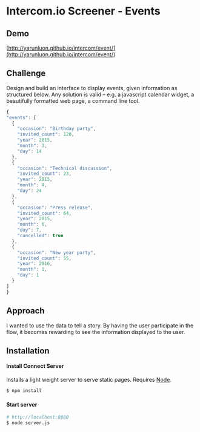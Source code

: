 # Intercom.io Screener - Events
## Demo
[http://yarunluon.github.io/intercom/event/](http://yarunluon.github.io/intercom/event/)

## Challenge
Design and build an interface to display events, given information as structured below. Any solution is valid – e.g. a javascript calendar widget, a beautifully formatted web page, a command line tool.
```javascript
{
"events": [
  {
    "occasion": "Birthday party",
    "invited_count": 120,
    "year": 2015,
    "month": 3,
    "day": 14
  },
  {
    "occasion": "Technical discussion",
    "invited_count": 23,
    "year": 2015,
    "month": 4,
    "day": 24
  },
  {
    "occasion": "Press release",
    "invited_count": 64,
    "year": 2015,
    "month": 6,
    "day": 7,
    "cancelled": true
  },
  {
    "occasion": "New year party",
    "invited_count": 55,
    "year": 2016,
    "month": 1,
    "day": 1
  }
]
}
```

## Approach
I wanted to use the data to tell a story. By having the user participate in the flow, it becomes rewarding to see the information displayed to the user.

## Installation
#### Install Connect Server
Installs a light weight server to serve static pages. Requires [Node](https://nodejs.org/en/).
```sh
$ npm install
```

#### Start server
```sh
# http://localhost:8080
$ node server.js
```
